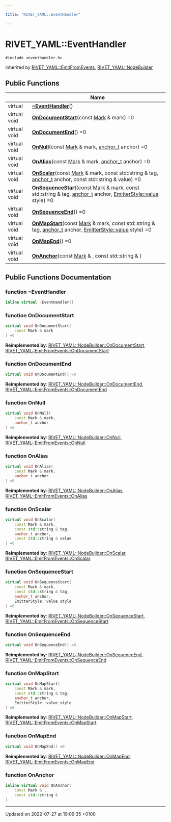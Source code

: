 ```yaml
---

title: "RIVET_YAML::EventHandler"

---
```


# RIVET_YAML::EventHandler






`#include <eventhandler.h>`

Inherited by [RIVET_YAML::EmitFromEvents](http://example.org/classes/classrivet__yaml_1_1emitfromevents/), [RIVET_YAML::NodeBuilder](http://example.org/classes/classrivet__yaml_1_1nodebuilder/)

## Public Functions

|                | Name           |
| -------------- | -------------- |
| virtual | **[~EventHandler](http://example.org/classes/classrivet__yaml_1_1eventhandler/#function-~eventhandler)**() |
| virtual void | **[OnDocumentStart](http://example.org/classes/classrivet__yaml_1_1eventhandler/#function-ondocumentstart)**(const <a href="http://example.org/classes/structrivet__yaml_1_1mark/">Mark</a> & mark) =0 |
| virtual void | **[OnDocumentEnd](http://example.org/classes/classrivet__yaml_1_1eventhandler/#function-ondocumentend)**() =0 |
| virtual void | **[OnNull](http://example.org/classes/classrivet__yaml_1_1eventhandler/#function-onnull)**(const <a href="http://example.org/classes/structrivet__yaml_1_1mark/">Mark</a> & mark, <a href="http://example.org/namespaces/namespacerivet__yaml/#typedef-anchor-t">anchor_t</a> anchor) =0 |
| virtual void | **[OnAlias](http://example.org/classes/classrivet__yaml_1_1eventhandler/#function-onalias)**(const <a href="http://example.org/classes/structrivet__yaml_1_1mark/">Mark</a> & mark, <a href="http://example.org/namespaces/namespacerivet__yaml/#typedef-anchor-t">anchor_t</a> anchor) =0 |
| virtual void | **[OnScalar](http://example.org/classes/classrivet__yaml_1_1eventhandler/#function-onscalar)**(const <a href="http://example.org/classes/structrivet__yaml_1_1mark/">Mark</a> & mark, const std::string & tag, <a href="http://example.org/namespaces/namespacerivet__yaml/#typedef-anchor-t">anchor_t</a> anchor, const std::string & value) =0 |
| virtual void | **[OnSequenceStart](http://example.org/classes/classrivet__yaml_1_1eventhandler/#function-onsequencestart)**(const <a href="http://example.org/classes/structrivet__yaml_1_1mark/">Mark</a> & mark, const std::string & tag, <a href="http://example.org/namespaces/namespacerivet__yaml/#typedef-anchor-t">anchor_t</a> anchor, <a href="http://example.org/classes/structrivet__yaml_1_1emitterstyle/#enum-value">EmitterStyle::value</a> style) =0 |
| virtual void | **[OnSequenceEnd](http://example.org/classes/classrivet__yaml_1_1eventhandler/#function-onsequenceend)**() =0 |
| virtual void | **[OnMapStart](http://example.org/classes/classrivet__yaml_1_1eventhandler/#function-onmapstart)**(const <a href="http://example.org/classes/structrivet__yaml_1_1mark/">Mark</a> & mark, const std::string & tag, <a href="http://example.org/namespaces/namespacerivet__yaml/#typedef-anchor-t">anchor_t</a> anchor, <a href="http://example.org/classes/structrivet__yaml_1_1emitterstyle/#enum-value">EmitterStyle::value</a> style) =0 |
| virtual void | **[OnMapEnd](http://example.org/classes/classrivet__yaml_1_1eventhandler/#function-onmapend)**() =0 |
| virtual void | **[OnAnchor](http://example.org/classes/classrivet__yaml_1_1eventhandler/#function-onanchor)**(const <a href="http://example.org/classes/structrivet__yaml_1_1mark/">Mark</a> & , const std::string & ) |

## Public Functions Documentation

### function ~EventHandler

```cpp
inline virtual ~EventHandler()
```


### function OnDocumentStart

```cpp
virtual void OnDocumentStart(
    const Mark & mark
) =0
```


**Reimplemented by**: [RIVET_YAML::NodeBuilder::OnDocumentStart](http://example.org/classes/classrivet__yaml_1_1nodebuilder/#function-ondocumentstart), [RIVET_YAML::EmitFromEvents::OnDocumentStart](http://example.org/classes/classrivet__yaml_1_1emitfromevents/#function-ondocumentstart)


### function OnDocumentEnd

```cpp
virtual void OnDocumentEnd() =0
```


**Reimplemented by**: [RIVET_YAML::NodeBuilder::OnDocumentEnd](http://example.org/classes/classrivet__yaml_1_1nodebuilder/#function-ondocumentend), [RIVET_YAML::EmitFromEvents::OnDocumentEnd](http://example.org/classes/classrivet__yaml_1_1emitfromevents/#function-ondocumentend)


### function OnNull

```cpp
virtual void OnNull(
    const Mark & mark,
    anchor_t anchor
) =0
```


**Reimplemented by**: [RIVET_YAML::NodeBuilder::OnNull](http://example.org/classes/classrivet__yaml_1_1nodebuilder/#function-onnull), [RIVET_YAML::EmitFromEvents::OnNull](http://example.org/classes/classrivet__yaml_1_1emitfromevents/#function-onnull)


### function OnAlias

```cpp
virtual void OnAlias(
    const Mark & mark,
    anchor_t anchor
) =0
```


**Reimplemented by**: [RIVET_YAML::NodeBuilder::OnAlias](http://example.org/classes/classrivet__yaml_1_1nodebuilder/#function-onalias), [RIVET_YAML::EmitFromEvents::OnAlias](http://example.org/classes/classrivet__yaml_1_1emitfromevents/#function-onalias)


### function OnScalar

```cpp
virtual void OnScalar(
    const Mark & mark,
    const std::string & tag,
    anchor_t anchor,
    const std::string & value
) =0
```


**Reimplemented by**: [RIVET_YAML::NodeBuilder::OnScalar](http://example.org/classes/classrivet__yaml_1_1nodebuilder/#function-onscalar), [RIVET_YAML::EmitFromEvents::OnScalar](http://example.org/classes/classrivet__yaml_1_1emitfromevents/#function-onscalar)


### function OnSequenceStart

```cpp
virtual void OnSequenceStart(
    const Mark & mark,
    const std::string & tag,
    anchor_t anchor,
    EmitterStyle::value style
) =0
```


**Reimplemented by**: [RIVET_YAML::NodeBuilder::OnSequenceStart](http://example.org/classes/classrivet__yaml_1_1nodebuilder/#function-onsequencestart), [RIVET_YAML::EmitFromEvents::OnSequenceStart](http://example.org/classes/classrivet__yaml_1_1emitfromevents/#function-onsequencestart)


### function OnSequenceEnd

```cpp
virtual void OnSequenceEnd() =0
```


**Reimplemented by**: [RIVET_YAML::NodeBuilder::OnSequenceEnd](http://example.org/classes/classrivet__yaml_1_1nodebuilder/#function-onsequenceend), [RIVET_YAML::EmitFromEvents::OnSequenceEnd](http://example.org/classes/classrivet__yaml_1_1emitfromevents/#function-onsequenceend)


### function OnMapStart

```cpp
virtual void OnMapStart(
    const Mark & mark,
    const std::string & tag,
    anchor_t anchor,
    EmitterStyle::value style
) =0
```


**Reimplemented by**: [RIVET_YAML::NodeBuilder::OnMapStart](http://example.org/classes/classrivet__yaml_1_1nodebuilder/#function-onmapstart), [RIVET_YAML::EmitFromEvents::OnMapStart](http://example.org/classes/classrivet__yaml_1_1emitfromevents/#function-onmapstart)


### function OnMapEnd

```cpp
virtual void OnMapEnd() =0
```


**Reimplemented by**: [RIVET_YAML::NodeBuilder::OnMapEnd](http://example.org/classes/classrivet__yaml_1_1nodebuilder/#function-onmapend), [RIVET_YAML::EmitFromEvents::OnMapEnd](http://example.org/classes/classrivet__yaml_1_1emitfromevents/#function-onmapend)


### function OnAnchor

```cpp
inline virtual void OnAnchor(
    const Mark & ,
    const std::string & 
)
```


-------------------------------

Updated on 2022-07-27 at 19:09:35 +0100
